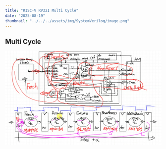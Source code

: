```yaml
---
title: "RISC-V RV32I Multi Cycle"
date: "2025-08-19"
thumbnail: "../../../assets/img/SystemVerilog/image.png"
---
```


## Multi Cycle
![alt text](../../../assets/img/CPU/Multi_Cycle/image.png)